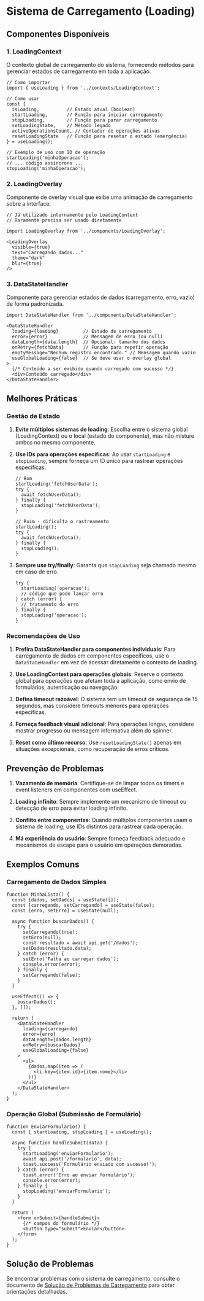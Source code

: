 # Sistema de Carregamento (Loading)

## Componentes Disponíveis

### 1. LoadingContext

O contexto global de carregamento do sistema, fornecendo métodos para gerenciar estados de carregamento em toda a aplicação.

```tsx
// Como importar
import { useLoading } from '../contexts/LoadingContext';

// Como usar
const { 
  isLoading,          // Estado atual (boolean)
  startLoading,       // Função para iniciar carregamento
  stopLoading,        // Função para parar carregamento
  setLoadingState,    // Método legado
  activeOperationsCount, // Contador de operações ativas
  resetLoadingState   // Função para resetar o estado (emergência)
} = useLoading();

// Exemplo de uso com ID de operação
startLoading('minhaOperacao');
// ... código assíncrono ...
stopLoading('minhaOperacao');
```

### 2. LoadingOverlay

Componente de overlay visual que exibe uma animação de carregamento sobre a interface.

```tsx
// Já utilizado internamente pelo LoadingContext
// Raramente precisa ser usado diretamente

import LoadingOverlay from '../components/LoadingOverlay';

<LoadingOverlay 
  visible={true} 
  text="Carregando dados..." 
  theme="dark"
  blur={true}
/>
```

### 3. DataStateHandler

Componente para gerenciar estados de dados (carregamento, erro, vazio) de forma padronizada.

```tsx
import DataStateHandler from '../components/DataStateHandler';

<DataStateHandler
  loading={loading}         // Estado de carregamento
  error={error}             // Mensagem de erro (ou null)
  dataLength={data.length}  // Opcional: tamanho dos dados
  onRetry={fetchData}       // Função para repetir operação
  emptyMessage="Nenhum registro encontrado." // Mensagem quando vazio
  useGlobalLoading={false}  // Se deve usar o overlay global
>
  {/* Conteúdo a ser exibido quando carregado com sucesso */}
  <div>Conteúdo carregado</div>
</DataStateHandler>
```

## Melhores Práticas

### Gestão de Estado

1. **Evite múltiplos sistemas de loading**: Escolha entre o sistema global (LoadingContext) ou o local (estado do componente), mas não misture ambos no mesmo componente.

2. **Use IDs para operações específicas**: Ao usar `startLoading` e `stopLoading`, sempre forneça um ID único para rastrear operações específicas.

   ```tsx
   // Bom
   startLoading('fetchUserData');
   try {
     await fetchUserData();
   } finally {
     stopLoading('fetchUserData');
   }
   
   // Ruim - dificulta o rastreamento
   startLoading();
   try {
     await fetchUserData();
   } finally {
     stopLoading();
   }
   ```

3. **Sempre use try/finally**: Garanta que `stopLoading` seja chamado mesmo em caso de erro.

   ```tsx
   try {
     startLoading('operacao');
     // código que pode lançar erro
   } catch (error) {
     // tratamento do erro
   } finally {
     stopLoading('operacao');
   }
   ```

### Recomendações de Uso

1. **Prefira DataStateHandler para componentes individuais**: Para carregamento de dados em componentes específicos, use o `DataStateHandler` em vez de acessar diretamente o contexto de loading.

2. **Use LoadingContext para operações globais**: Reserve o contexto global para operações que afetam toda a aplicação, como envio de formulários, autenticação ou navegação.

3. **Defina timeout razoável**: O sistema tem um timeout de segurança de 15 segundos, mas considere timeouts menores para operações específicas.

4. **Forneça feedback visual adicional**: Para operações longas, considere mostrar progresso ou mensagem informativa além do spinner.

5. **Reset como último recurso**: Use `resetLoadingState()` apenas em situações excepcionais, como recuperação de erros críticos.

## Prevenção de Problemas

1. **Vazamento de memória**: Certifique-se de limpar todos os timers e event listeners em componentes com useEffect.

2. **Loading infinito**: Sempre implemente um mecanismo de timeout ou detecção de erro para evitar loading infinito.

3. **Conflito entre componentes**: Quando múltiplos componentes usam o sistema de loading, use IDs distintos para rastrear cada operação.

4. **Má experiência do usuário**: Sempre forneça feedback adequado e mecanismos de escape para o usuário em operações demoradas.

## Exemplos Comuns

### Carregamento de Dados Simples

```tsx
function MinhaLista() {
  const [dados, setDados] = useState([]);
  const [carregando, setCarregando] = useState(false);
  const [erro, setErro] = useState(null);

  async function buscarDados() {
    try {
      setCarregando(true);
      setErro(null);
      const resultado = await api.get('/dados');
      setDados(resultado.data);
    } catch (error) {
      setErro('Falha ao carregar dados');
      console.error(error);
    } finally {
      setCarregando(false);
    }
  }

  useEffect(() => {
    buscarDados();
  }, []);

  return (
    <DataStateHandler
      loading={carregando}
      error={erro}
      dataLength={dados.length}
      onRetry={buscarDados}
      useGlobalLoading={false}
    >
      <ul>
        {dados.map(item => (
          <li key={item.id}>{item.nome}</li>
        ))}
      </ul>
    </DataStateHandler>
  );
}
```

### Operação Global (Submissão de Formulário)

```tsx
function EnviarFormulario() {
  const { startLoading, stopLoading } = useLoading();
  
  async function handleSubmit(data) {
    try {
      startLoading('enviarFormulario');
      await api.post('/formulario', data);
      toast.success('Formulário enviado com sucesso!');
    } catch (error) {
      toast.error('Erro ao enviar formulário');
      console.error(error);
    } finally {
      stopLoading('enviarFormulario');
    }
  }
  
  return (
    <form onSubmit={handleSubmit}>
      {/* campos do formulário */}
      <button type="submit">Enviar</button>
    </form>
  );
}
```

## Solução de Problemas

Se encontrar problemas com o sistema de carregamento, consulte o documento de [Solução de Problemas de Carregamento](/docs/troubleshooting/loading-issues.md) para obter orientações detalhadas. 